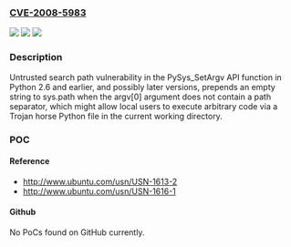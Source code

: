 ### [CVE-2008-5983](https://cve.mitre.org/cgi-bin/cvename.cgi?name=CVE-2008-5983)
![](https://img.shields.io/static/v1?label=Product&message=n%2Fa&color=blue)
![](https://img.shields.io/static/v1?label=Version&message=n%2Fa&color=blue)
![](https://img.shields.io/static/v1?label=Vulnerability&message=n%2Fa&color=brighgreen)

### Description

Untrusted search path vulnerability in the PySys_SetArgv API function in Python 2.6 and earlier, and possibly later versions, prepends an empty string to sys.path when the argv[0] argument does not contain a path separator, which might allow local users to execute arbitrary code via a Trojan horse Python file in the current working directory.

### POC

#### Reference
- http://www.ubuntu.com/usn/USN-1613-2
- http://www.ubuntu.com/usn/USN-1616-1

#### Github
No PoCs found on GitHub currently.


